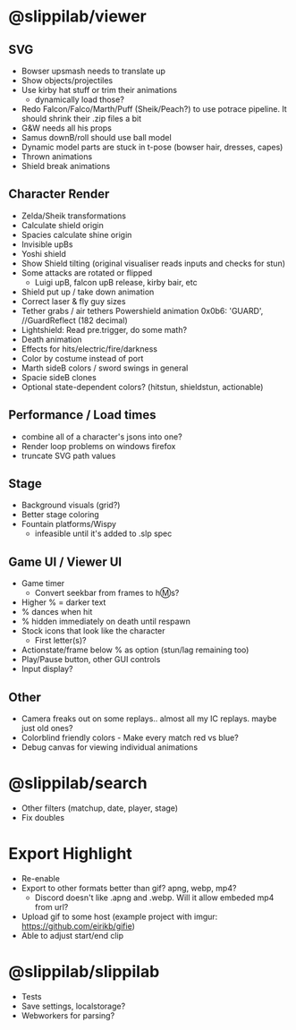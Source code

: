 # @slippilab/viewer

## SVG

- Bowser upsmash needs to translate up
- Show objects/projectiles
- Use kirby hat stuff or trim their animations
  - dynamically load those?
- Redo Falcon/Falco/Marth/Puff (Sheik/Peach?) to use potrace pipeline. It should shrink their .zip files a bit
- G&W needs all his props
- Samus downB/roll should use ball model
- Dynamic model parts are stuck in t-pose (bowser hair, dresses, capes)
- Thrown animations
- Shield break animations

## Character Render

- Zelda/Sheik transformations
- Calculate shield origin
- Spacies calculate shine origin
- Invisible upBs
- Yoshi shield
- Show Shield tilting (original visualiser reads inputs and checks for stun)
- Some attacks are rotated or flipped
  - Luigi upB, falcon upB release, kirby bair, etc
- Shield put up / take down animation
- Correct laser & fly guy sizes
- Tether grabs / air tethers
  Powershield animation 0x0b6: 'GUARD', //GuardReflect (182 decimal)
- Lightshield: Read pre.trigger, do some math?
- Death animation
- Effects for hits/electric/fire/darkness
- Color by costume instead of port
- Marth sideB colors / sword swings in general
- Spacie sideB clones
- Optional state-dependent colors? (hitstun, shieldstun, actionable)

## Performance / Load times

- combine all of a character's jsons into one?
- Render loop problems on windows firefox
- truncate SVG path values

## Stage

- Background visuals (grid?)
- Better stage coloring
- Fountain platforms/Wispy
  - infeasible until it's added to .slp spec

## Game UI / Viewer UI

- Game timer
  - Convert seekbar from frames to h:m:s?
- Higher % = darker text
- % dances when hit
- % hidden immediately on death until respawn
- Stock icons that look like the character
  - First letter(s)?
- Actionstate/frame below % as option (stun/lag remaining too)
- Play/Pause button, other GUI controls
- Input display?

## Other

- Camera freaks out on some replays.. almost all my IC replays. maybe just old ones?
- Colorblind friendly colors - Make every match red vs blue?
- Debug canvas for viewing individual animations

# @slippilab/search

- Other filters (matchup, date, player, stage)
- Fix doubles

# Export Highlight

- Re-enable
- Export to other formats better than gif? apng, webp, mp4?
  - Discord doesn't like .apng and .webp. Will it allow embeded mp4 from url?
- Upload gif to some host (example project with imgur: https://github.com/eirikb/gifie)
- Able to adjust start/end clip

# @slippilab/slippilab

- Tests
- Save settings, localstorage?
- Webworkers for parsing?
